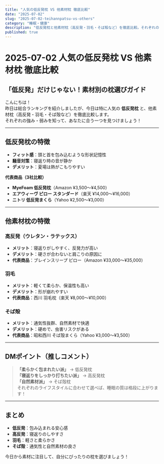 ```yaml
---
title: "人気の低反発枕 VS 他素材枕 徹底比較"
date: "2025-07-02"
slug: "2025-07-02-teihannpatsu-vs-others"
category: "睡眠・健康"
description: "低反発枕と他素材枕（高反発・羽毛・そば殻など）を徹底比較。それぞれの強み・弱みを知って、あなたに合う枕を見つけましょう。"
published: true
---
```

# 2025-07-02 人気の低反発枕 VS 他素材枕 徹底比較

## 「低反発」だけじゃない！素材別の枕選びガイド

こんにちは！  
昨日は総合ランキングを紹介しましたが、今日は特に人気の **低反発枕** と、他素材枕（高反発・羽毛・そば殻など）を徹底比較します。  
それぞれの強み・弱みを知って、あなたに合う一つを見つけましょう！

---

## 低反発枕の特徴
- **フィット感**：頭と首を包み込むような形状記憶性
- **騒音対策**：寝返り時の音が静か
- **デメリット**：夏場は熱がこもりやすい

**代表商品（3社比較）**
- **MyeFoam 低反発枕**（Amazon ¥3,500〜¥4,500）
- **エアウィーヴ ピロー スタンダード**（楽天 ¥14,000〜¥16,000）
- **ニトリ 低反発まくら**（Yahoo ¥2,500〜¥3,000）

---

## 他素材枕の特徴

### 高反発（ウレタン・ラテックス）
- **メリット**：寝返りがしやすく、反発力が高い
- **デメリット**：硬さが合わないと肩こりの原因に
- **代表商品**：ブレインスリープ ピロー（Amazon ¥33,000〜¥35,000）

### 羽毛
- **メリット**：軽くて柔らか、保温性も高い
- **デメリット**：形が崩れやすい
- **代表商品**：西川 羽毛枕（楽天 ¥8,000〜¥10,000）

### そば殻
- **メリット**：通気性抜群、自然素材で快適
- **デメリット**：硬めで、虫害リスクがある
- **代表商品**：昭和西川 そば殻まくら（Yahoo ¥3,000〜¥3,500）

---

## DMポイント（推しコメント）
> **「柔らかく包まれたい派」** → 低反発枕  
> **「寝返りをしっかり打ちたい派」** → 高反発枕  
> **「自然素材派」** → そば殻枕  
> それぞれのライフスタイルに合わせて選べば、睡眠の質は格段に上がります！

---

## まとめ
- **低反発**：包み込まれる安心感
- **高反発**：寝返りのしやすさ
- **羽毛**：軽さと柔らかさ
- **そば殻**：通気性と自然素材の良さ

今日から素材に注目して、自分にぴったりの枕を選びましょう！
